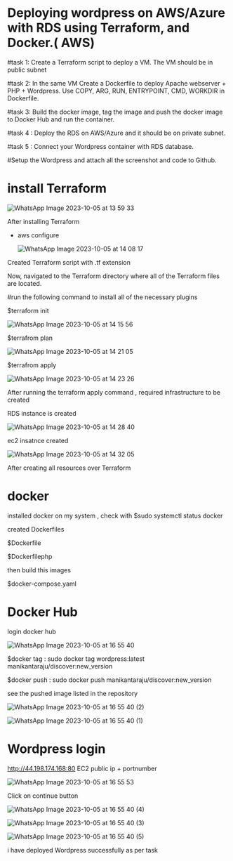 # Deploying wordpress on AWS/Azure with RDS using Terraform, and Docker.( AWS)

#task 1: Create a Terraform script to deploy a VM. The VM should be in public subnet

#task 2: In the same VM Create a Dockerfile to deploy Apache webserver + PHP + Wordpress. Use COPY, ARG, RUN, ENTRYPOINT, CMD, WORKDIR in Dockerfile.

#task 3: Build the docker image, tag the image and push the docker image to Docker Hub and run the container.

#task 4 : Deploy the RDS on AWS/Azure and it should be on private subnet.

#task 5 : Connect your Wordpress container with RDS database.

#Setup the Wordpress and attach all the screenshot and code to Github. 

# install Terraform
![WhatsApp Image 2023-10-05 at 13 59 33](https://github.com/manikantaraju427/Discover-Dollar/assets/125948783/94ecb0cd-e77b-4cb7-ab7c-83d3ee70a48a)

After installing Terraform

* aws configure

  ![WhatsApp Image 2023-10-05 at 14 08 17](https://github.com/manikantaraju427/Discover-Dollar/assets/125948783/ea8a9f5d-05a9-4a3e-9edb-d6a4bc863b7c)
  
Created  Terraform script with .tf extension

Now, navigated to the Terraform directory where all of the Terraform files are located. 

#run the following command to install all of the necessary plugins

$terraform init

![WhatsApp Image 2023-10-05 at 14 15 56](https://github.com/manikantaraju427/Discover-Dollar/assets/125948783/80cb8805-510a-48b9-9cb6-a0c35dd57453)

$terrafrom plan

![WhatsApp Image 2023-10-05 at 14 21 05](https://github.com/manikantaraju427/Discover-Dollar/assets/125948783/fb724504-843c-4a22-bad4-74269d3a7a39)

$terrafrom apply

![WhatsApp Image 2023-10-05 at 14 23 26](https://github.com/manikantaraju427/Discover-Dollar/assets/125948783/956af609-f062-4e98-917b-8f5a91720582)

After running the terraform apply command , required infrastructure to be created

RDS instance is created

![WhatsApp Image 2023-10-05 at 14 28 40](https://github.com/manikantaraju427/Discover-Dollar/assets/125948783/68b7961e-c106-4452-8c2d-3f7669af00cd)

ec2 insatnce created

![WhatsApp Image 2023-10-05 at 14 32 05](https://github.com/manikantaraju427/Discover-Dollar/assets/125948783/ceed1f27-6b63-4585-824e-755ff06a39f9)

 After creating all resources over Terraform

 # docker

 installed docker on my system , check with $sudo systemctl status docker 
 

 created Dockerfiles
 
$Dockerfile
 
$Dockerfilephp

then build this images

$docker-compose.yaml

# Docker Hub

login docker hub


![WhatsApp Image 2023-10-05 at 16 55 40](https://github.com/manikantaraju427/Discover-Dollar/assets/125948783/6b29ed6d-230d-4f44-af96-f3c690386d83)


$docker tag : sudo docker tag wordpress:latest manikantaraju/discover:new_version


$docker push : sudo docker push manikantaraju/discover:new_version

see the pushed image listed in the repository


![WhatsApp Image 2023-10-05 at 16 55 40 (2)](https://github.com/manikantaraju427/Discover-Dollar/assets/125948783/d752398d-1069-4115-8334-df59f55fdd56)


![WhatsApp Image 2023-10-05 at 16 55 40 (1)](https://github.com/manikantaraju427/Discover-Dollar/assets/125948783/1f4d1fcf-7272-474a-b8ef-1af09afa1cdd)



# Wordpress login

http://44.198.174.168:80     EC2 public ip + portnumber


![WhatsApp Image 2023-10-05 at 16 55 53](https://github.com/manikantaraju427/Discover-Dollar/assets/125948783/3d5d1c5f-3bfa-49f0-87c0-01a3c35c0769)


Click on continue button

![WhatsApp Image 2023-10-05 at 16 55 40 (4)](https://github.com/manikantaraju427/Discover-Dollar/assets/125948783/64afa07f-dec3-426e-aeb1-dd235b9c7ccc)


![WhatsApp Image 2023-10-05 at 16 55 40 (3)](https://github.com/manikantaraju427/Discover-Dollar/assets/125948783/f69f57d9-4234-40c5-9f84-08aa24c08aa5)


![WhatsApp Image 2023-10-05 at 16 55 40 (5)](https://github.com/manikantaraju427/Discover-Dollar/assets/125948783/72c7721d-8fe2-449f-bbe3-df2d0ae3fc23)


i have deployed Wordpress successfully as per task






